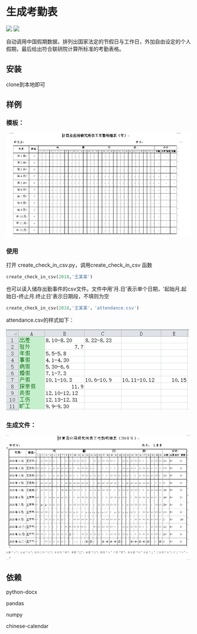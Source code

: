 # 生成考勤表
![](https://img.shields.io/badge/language-Python3.6-blue.svg)
![](https://img.shields.io/github/license/mashape/apistatus.svg)

自动调用中国假期数据，排列出国家法定的节假日与工作日，外加自由设定的个人假期，最后给出符合联研院计算所标准的考勤表格。
## 安装
clone到本地即可

## 样例

### 模板：
![模板](https://github.com/4thfever/csv_for_check_in/blob/master/pics/example1.PNG)

### 使用
打开 create_check_in_csv.py，调用create_check_in_csv 函数
```python
create_check_in_csv(2018,'王某某')
```

也可以读入储存出勤事件的csv文件。文件中用'月.日'表示单个日期，'起始月.起始日-终止月.终止日'表示日期段，不填则为空
```python
create_check_in_csv(2018,'王某某'，'attendance.csv')
```
attendance.csv的样式如下：

![attendance.csv](https://github.com/4thfever/csv_for_check_in/blob/master/pics/example2.PNG)


### 生成文件：
![生成文件](https://github.com/4thfever/csv_for_check_in/blob/master/pics/example3.PNG)

## 依赖
python-docx

pandas

numpy

chinese-calendar
